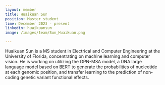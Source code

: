 ```yaml
---
layout: member
title: Huaikuan Sun
position: Master student
time: December 2023 - present
linkedin: huaikuansun
image: /images/team/Sun_Huaikuan.png

---
```


Huaikuan Sun is a MS student in Electrical and Computer Engineering at the University of Florida, concentrating on machine learning and computer vision.  He is working on utilizing the GPN-MSA model, a DNA large language model based on BERT to generate the probabilities of nucleotide at each genomic position, and transfer learning to the prediction of non-coding genetic variant functional effects.
